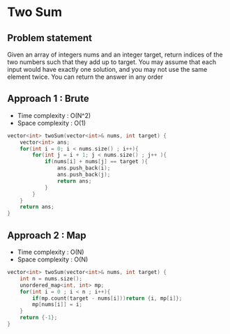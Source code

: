 # Two Sum

## Problem statement

Given an array of integers nums and an integer target, return indices of the two numbers such that they add up to target. You may assume that each input would have exactly one solution, and you may not use the same element twice. You can return the answer in any order

## Approach 1 : Brute

- Time complexity : O(N^2) 
- Space complexity : O(1)

```cpp
vector<int> twoSum(vector<int>& nums, int target) {
    vector<int> ans;
    for(int i = 0; i < nums.size() ; i++){
        for(int j = i + 1; j < nums.size() ; j++ ){
            if(nums[i] + nums[j] == target ){
                ans.push_back(i);
                ans.push_back(j);
                return ans;
            }        
        }
    }
    return ans;
}
```

## Approach 2 : Map

- Time complexity : O(N) 
- Space complexity : O(N)

```cpp
vector<int> twoSum(vector<int>& nums, int target) {
    int n = nums.size();
    unordered_map<int, int> mp;
    for(int i = 0 ; i < n ; i++){
        if(mp.count(target - nums[i]))return {i, mp[i]};
        mp[nums[i]] = i;
    }
    return {-1};
}
```